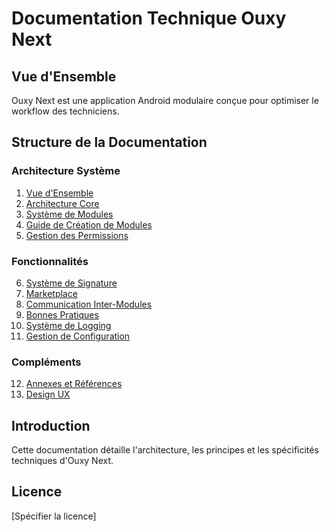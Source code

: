 # Documentation Technique Ouxy Next

## Vue d'Ensemble
Ouxy Next est une application Android modulaire conçue pour optimiser le workflow des techniciens.

## Structure de la Documentation

### Architecture Système
1. [Vue d'Ensemble](01_VUE_ENSEMBLE.md)
2. [Architecture Core](02_ARCHITECTURE_CORE.md)
3. [Système de Modules](03_SYSTEME_MODULES.md)
4. [Guide de Création de Modules](04_GUIDE_CREATION_MODULES.md)
5. [Gestion des Permissions](05_GESTION_PERMISSIONS.md)

### Fonctionnalités
6. [Système de Signature](06_SYSTEME_SIGNATURE.md)
7. [Marketplace](07_MARKETPLACE.md)
8. [Communication Inter-Modules](08_COMMUNICATION_INTER_MODULES.md)
9. [Bonnes Pratiques](09_BONNES_PRATIQUES.md)
10. [Système de Logging](10_SYSTEME_LOGGING.md)
11. [Gestion de Configuration](11_GESTION_CONFIGURATION.md)

### Compléments
12. [Annexes et Références](12_ANNEXES_REFERENCES.md)
13. [Design UX](13_DESIGN_UX.md)

## Introduction
Cette documentation détaille l'architecture, les principes et les spécificités techniques d'Ouxy Next.

## Licence
[Spécifier la licence]
